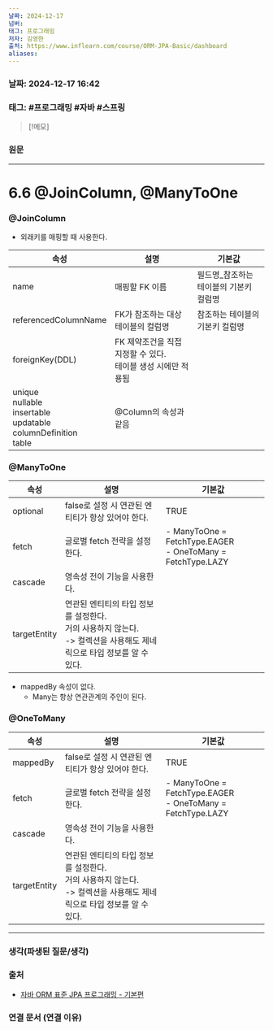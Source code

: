 ```yaml
---
날짜: 2024-12-17
넘버: 
태그: 프로그래밍
저자: 김영한
출처: https://www.inflearn.com/course/ORM-JPA-Basic/dashboard
aliases:
---
```

### 날짜:  2024-12-17 16:42

### 태그: #프로그래밍 #자바 #스프링

>[!메모]
>

### 원문
---
# 6.6 @JoinColumn, @ManyToOne

### @JoinColumn
- 외래키를 매핑할 때 사용한다.

| 속성                                                                         | 설명                                      | 기본값                   |
| -------------------------------------------------------------------------- | --------------------------------------- | --------------------- |
| name                                                                       | 매핑할 FK 이름                               | 필드명_참조하는 테이블의 기본키 컬럼명 |
| referencedColumnName                                                       | FK가 참조하는 대상 테이블의 컬럼명                    | 참조하는 테이블의 기본키 컬럼명     |
| foreignKey(DDL)                                                            | FK 제약조건을 직접 지정할 수 있다.<br>테이블 생성 시에만 적용됨 |                       |
| unique<br>nullable<br>insertable<br>updatable<br>columnDefinition<br>table | @Column의 속성과 같음                         |                       |

### @ManyToOne

| 속성           | 설명                                                                         | 기본값                                                           |
| ------------ | -------------------------------------------------------------------------- | ------------------------------------------------------------- |
| optional     | false로 설정 시 연관된 엔티티가 항상 있어야 한다.                                            | TRUE                                                          |
| fetch        | 글로벌 fetch 전략을 설정한다.                                                        | - ManyToOne = FetchType.EAGER<br>- OneToMany = FetchType.LAZY |
| cascade      | 영속성 전이 기능을 사용한다.                                                           |                                                               |
| targetEntity | 연관된 엔티티의 타입 정보를 설정한다.<br>거의 사용하지 않는다.<br>-> 컬렉션을 사용해도 제네릭으로 타입 정보를 알 수 있다. |                                                               |
- mappedBy 속성이 없다.
	- Many는 항상 연관관계의 주인이 된다.

### @OneToMany

| 속성           | 설명                                                                         | 기본값                                                           |
| ------------ | -------------------------------------------------------------------------- | ------------------------------------------------------------- |
| mappedBy     | false로 설정 시 연관된 엔티티가 항상 있어야 한다.                                            | TRUE                                                          |
| fetch        | 글로벌 fetch 전략을 설정한다.                                                        | - ManyToOne = FetchType.EAGER<br>- OneToMany = FetchType.LAZY |
| cascade      | 영속성 전이 기능을 사용한다.                                                           |                                                               |
| targetEntity | 연관된 엔티티의 타입 정보를 설정한다.<br>거의 사용하지 않는다.<br>-> 컬렉션을 사용해도 제네릭으로 타입 정보를 알 수 있다. |                                                               |



---
### 생각(파생된 질문/생각)

### 출처
- [자바 ORM 표준 JPA 프로그래밍 - 기본편](https://www.inflearn.com/course/ORM-JPA-Basic/dashboard)

### 연결 문서 (연결 이유)
